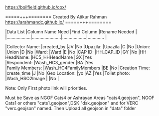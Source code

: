 https://boilfield.github.io/cox/



=====+++========
Created By Atikur Rahman
https://arahmandc.github.io/
=====+++========






|Data List			|Column Name Need		|Find Column		|Rename Needed |
|...................|.......................|...................|............. |

|Collector Name:	|created_by				|JV					|No
|Upazila: 			|Upazila				|C					|No
|Union:				|Union					|D					|No
|Ward:				|Ward					|E					|No
|CAP ID:			|HH_CAP_ID				|GY					|No
|HH HeadName:		|HC5_HHHeadName			|GX					|Yes	
|Respondent:		|Wash_HC3_gender		|BA					|Yes	
|Family Members:	|Wash_HC4FamilyMembers	|BE					|No
|Creation Time:		|create_time			|J					|No
|Geo Location:		|yx						|AZ					|Yes
|Toilet photo:      |Wash_HSO2Image  		|					|No |


Note: Only First photo link will priorities.

Must be Save as NGOF Cats4 or Ashrayan Areas  "cats4.geojson", NGOF Cats1 or others "cats1.geojson",DSK "dsk.geojson" and for VERC "verc.geojson" named.
Then Upload all geojson in "data" folder 

